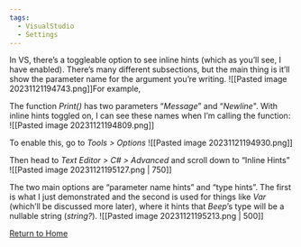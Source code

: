 ```yaml
---
tags:
  - VisualStudio
  - Settings
---
```

In VS, there’s a toggleable option to see inline hints (which as you’ll see, I have enabled). There’s many different subsections, but the main thing is it’ll show the parameter name for the argument you’re writing.
![[Pasted image 20231121194743.png]]For example, 

The function _Print()_ has two parameters “*Message*” and “*Newline*". With inline hints toggled on, I can see these names when I’m calling the function:
![[Pasted image 20231121194809.png]]

To enable this, go to *Tools > Options*
![[Pasted image 20231121194930.png]]

Then head to _Text Editor > C# > Advanced_ and scroll down to “Inline Hints”
![[Pasted image 20231121195127.png | 750]]

The two main options are “parameter name hints” and “type hints”. The first is what I just demonstrated and the second is used for things like _Var_ (which’ll be discussed more later), where it hints that _Beep_’s type will be a nullable string (_string?_).
![[Pasted image 20231121195213.png | 500]]

[Return to Home](Home.md)

